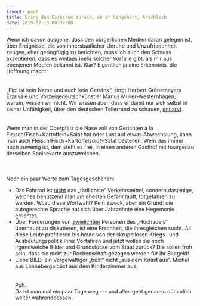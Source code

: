 ```yaml
---
layout: post	
title: Bring den Eisbären zurück, wo er hingehört, Arschloch
date: 2019-07-13 08:37:00
---
```




Wenn ich davon ausgehe, dass den bürgerlichen Medien daran gelegen ist, über Ereignisse, die von innerstaatlicher Unruhe und Unzufriedenheit zeugen, eher geringfügig zu berichten, muss ich auch den Schluss akzeptieren, dass es weitaus mehr solcher Vorfälle gibt, als mir aus ebenjenen Medien bekannt ist. Klar? Eigentlich ja eine Erkenntnis, die Hoffnung macht.
<br><br><br>
„Pipi ist kein Name und auch kein Getränk“, singt Herbert Grönemeyers Erzrivale und Vorzeigedeutschkünstler Marius Müller-Westernhagen; warum, wissen wir nicht. Wir wissen aber, dass er damit nur sich selbst in seiner Unfähigkeit, über den deutschen Tellerrand zu schauen, [entlarvt](https://pipi.com.hr/en/products/).
<br><br><br>
Wenn man in der Oberpfalz die Nase voll von Gerichten à la Fleisch/Fisch+Kartoffeln+Salat hat oder Lust auf etwas Abwechslung, kann man auch Fleisch/Fisch+Kartoffel*salat*+Salat bestellen. Wem das immer noch zuwenig ist, dem steht es frei, in einen anderen Gasthof mit haargenau derselben Speisekarte auszuweichen.
<br><br><br>
 <br> Noch ein paar Worte zum Tagesgeschehen: <br>
- Das Fahrrad ist [nicht](https://www.tagesspiegel.de/politik/stockende-verkehrswende-was-radler-mit-dem-leben-bezahlen/24575792.html) das „tödlichste“ Verkehrsmittel, sondern dasjenige, welches benutzend man am ehesten Gefahr läuft, totgefahren zu werden. Wozu diese Wortwahl? Kein Zweck, aber ein Grund: die autogerechte Sprache hat sich über Jahrzehnte eine Hegemonie errichtet.<br>
- Über Forderungen von [zwielichten](https://de.wikipedia.org/wiki/Georg_Friedrich_Prinz_von_Preu%C3%9Fen) Personen des „Hochadels“ überhaupt zu diskutieren, ist eine Frechheit, die ihresgleichen sucht. All diese Leute profitieren bis heute von der skrupellosen Kriegs- und Ausbeutungspolitik ihrer Vorfahren und jetzt wollen sie noch irgendwelche Bilder und Grundstücke vom Staat zurück? Die sollen froh sein, dass sie nicht zur Rechenschaft gezogen werden für ihr Blutgeld!
- Liebe BILD, ein Vergewaltiger „büxt“ nicht „aus dem Knast aus“. Michel aus Lönneberga büxt aus dem Kinderzimmer aus.
<br><br><br>
Puh. <br>Da ist man mal ein paar Tage weg --- und alles geht genauso dümmlich weiter währenddessen.
